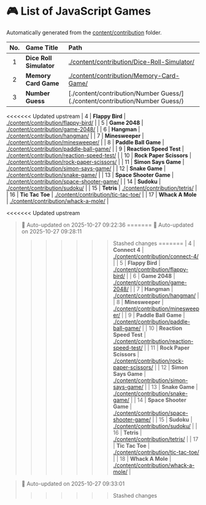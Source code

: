 # 🎮 List of JavaScript Games

Automatically generated from the [content/contribution](./content/contribution) folder.

| No. | Game Title | Path |
|:--:|:----------------|:----------------------------|
| 1 | **Dice Roll Simulator** | [./content/contribution/Dice-Roll-Simulator/](./content/contribution/Dice-Roll-Simulator/) |
| 2 | **Memory Card Game** | [./content/contribution/Memory-Card-Game/](./content/contribution/Memory-Card-Game/) |
| 3 | **Number Guess** | [./content/contribution/Number Guess/](./content/contribution/Number Guess/) |
<<<<<<< Updated upstream
| 4 | **Flappy Bird** | [./content/contribution/flappy-bird/](./content/contribution/flappy-bird/) |
| 5 | **Game 2048** | [./content/contribution/game-2048/](./content/contribution/game-2048/) |
| 6 | **Hangman** | [./content/contribution/hangman/](./content/contribution/hangman/) |
| 7 | **Minesweeper** | [./content/contribution/minesweeper/](./content/contribution/minesweeper/) |
| 8 | **Paddle Ball Game** | [./content/contribution/paddle-ball-game/](./content/contribution/paddle-ball-game/) |
| 9 | **Reaction Speed Test** | [./content/contribution/reaction-speed-test/](./content/contribution/reaction-speed-test/) |
| 10 | **Rock Paper Scissors** | [./content/contribution/rock-paper-scissors/](./content/contribution/rock-paper-scissors/) |
| 11 | **Simon Says Game** | [./content/contribution/simon-says-game/](./content/contribution/simon-says-game/) |
| 12 | **Snake Game** | [./content/contribution/snake-game/](./content/contribution/snake-game/) |
| 13 | **Space Shooter Game** | [./content/contribution/space-shooter-game/](./content/contribution/space-shooter-game/) |
| 14 | **Sudoku** | [./content/contribution/sudoku/](./content/contribution/sudoku/) |
| 15 | **Tetris** | [./content/contribution/tetris/](./content/contribution/tetris/) |
| 16 | **Tic Tac Toe** | [./content/contribution/tic-tac-toe/](./content/contribution/tic-tac-toe/) |
| 17 | **Whack A Mole** | [./content/contribution/whack-a-mole/](./content/contribution/whack-a-mole/) |

<<<<<<< Updated upstream
> 🧩 Auto-updated on 2025-10-27 09:22:36
=======
> 🧩 Auto-updated on 2025-10-27 09:28:11
>>>>>>> Stashed changes
=======
| 4 | **Connect 4** | [./content/contribution/connect-4/](./content/contribution/connect-4/) |
| 5 | **Flappy Bird** | [./content/contribution/flappy-bird/](./content/contribution/flappy-bird/) |
| 6 | **Game 2048** | [./content/contribution/game-2048/](./content/contribution/game-2048/) |
| 7 | **Hangman** | [./content/contribution/hangman/](./content/contribution/hangman/) |
| 8 | **Minesweeper** | [./content/contribution/minesweeper/](./content/contribution/minesweeper/) |
| 9 | **Paddle Ball Game** | [./content/contribution/paddle-ball-game/](./content/contribution/paddle-ball-game/) |
| 10 | **Reaction Speed Test** | [./content/contribution/reaction-speed-test/](./content/contribution/reaction-speed-test/) |
| 11 | **Rock Paper Scissors** | [./content/contribution/rock-paper-scissors/](./content/contribution/rock-paper-scissors/) |
| 12 | **Simon Says Game** | [./content/contribution/simon-says-game/](./content/contribution/simon-says-game/) |
| 13 | **Snake Game** | [./content/contribution/snake-game/](./content/contribution/snake-game/) |
| 14 | **Space Shooter Game** | [./content/contribution/space-shooter-game/](./content/contribution/space-shooter-game/) |
| 15 | **Sudoku** | [./content/contribution/sudoku/](./content/contribution/sudoku/) |
| 16 | **Tetris** | [./content/contribution/tetris/](./content/contribution/tetris/) |
| 17 | **Tic Tac Toe** | [./content/contribution/tic-tac-toe/](./content/contribution/tic-tac-toe/) |
| 18 | **Whack A Mole** | [./content/contribution/whack-a-mole/](./content/contribution/whack-a-mole/) |

> 🧩 Auto-updated on 2025-10-27 09:33:01
>>>>>>> Stashed changes
